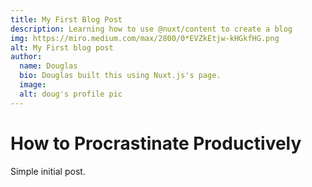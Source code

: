 ```yaml
---
title: My First Blog Post
description: Learning how to use @nuxt/content to create a blog
img: https://miro.medium.com/max/2800/0*EVZkEtjw-kHGkfHG.png
alt: My First blog post
author:
  name: Douglas
  bio: Douglas built this using Nuxt.js's page.
  image:
  alt: doug's profile pic
---
```


# How to Procrastinate Productively

Simple initial post.
